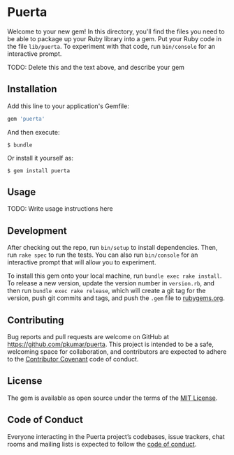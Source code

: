 # Puerta

Welcome to your new gem! In this directory, you'll find the files you need to be able to package up your Ruby library into a gem. Put your Ruby code in the file `lib/puerta`. To experiment with that code, run `bin/console` for an interactive prompt.

TODO: Delete this and the text above, and describe your gem

## Installation

Add this line to your application's Gemfile:

```ruby
gem 'puerta'
```

And then execute:

    $ bundle

Or install it yourself as:

    $ gem install puerta

## Usage

TODO: Write usage instructions here

## Development

After checking out the repo, run `bin/setup` to install dependencies. Then, run `rake spec` to run the tests. You can also run `bin/console` for an interactive prompt that will allow you to experiment.

To install this gem onto your local machine, run `bundle exec rake install`. To release a new version, update the version number in `version.rb`, and then run `bundle exec rake release`, which will create a git tag for the version, push git commits and tags, and push the `.gem` file to [rubygems.org](https://rubygems.org).

## Contributing

Bug reports and pull requests are welcome on GitHub at https://github.com/pkumar/puerta. This project is intended to be a safe, welcoming space for collaboration, and contributors are expected to adhere to the [Contributor Covenant](http://contributor-covenant.org) code of conduct.

## License

The gem is available as open source under the terms of the [MIT License](https://opensource.org/licenses/MIT).

## Code of Conduct

Everyone interacting in the Puerta project’s codebases, issue trackers, chat rooms and mailing lists is expected to follow the [code of conduct](https://github.com/pkumar/puerta/blob/master/CODE_OF_CONDUCT.md).
